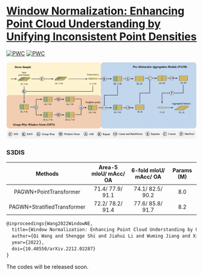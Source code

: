 # [Window Normalization: Enhancing Point Cloud Understanding by Unifying Inconsistent Point Densities](https://doi.org/10.48550/arXiv.2212.02287)
[![PWC](https://img.shields.io/endpoint.svg?url=https://paperswithcode.com/badge/window-normalization-enhancing-point-cloud/semantic-segmentation-on-s3dis)](https://paperswithcode.com/sota/semantic-segmentation-on-s3dis?p=window-normalization-enhancing-point-cloud)
[![PWC](https://img.shields.io/endpoint.svg?url=https://paperswithcode.com/badge/window-normalization-enhancing-point-cloud/semantic-segmentation-on-s3dis-area5)](https://paperswithcode.com/sota/semantic-segmentation-on-s3dis-area5?p=window-normalization-enhancing-point-cloud)

<p align="center">
  <img src="fig/design.png" width="960">
</p>

### S3DIS
|            Methods          | Area-5 mIoU/ mAcc/ OA | 6-fold mIoU/ mAcc/ OA|  Params (M) |
|:---------------------------:|:---------------------:|:--------------------:|:-----------:|
|    PAGWN+PointTransformer   |   71.4/ 77.9/ 91.1    |    74.1/ 82.5/ 90.2  |     8.0     |
| PAGWN+StratifiedTransformer |   72.2/ 78.2/ 91.4    |    77.6/ 85.8/ 91.7  |     8.2     |

```tex
@inproceedings{Wang2022WindowNE,
  title={Window Normalization: Enhancing Point Cloud Understanding by Unifying Inconsistent Point Densities},
  author={Qi Wang and Shengge Shi and Jiahui Li and Wuming Jiang and Xiangde Zhang},
  year={2022},
  doi={10.48550/arXiv.2212.02287}
}
```

The codes will be released soon.
